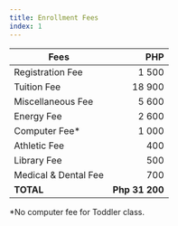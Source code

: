 ```yaml
---
title: Enrollment Fees
index: 1
---
```


| Fees                    | PHP          |
| ----------------------- |-------------:|
| Registration Fee        |        1 500 |
| Tuition Fee             |       18 900 |
| Miscellaneous Fee       |        5 600 |
| Energy Fee              |        2 600 |
| Computer Fee*           |        1 000 |
| Athletic Fee            |          400 |
| Library Fee             |          500 |
| Medical & Dental Fee    |          700 |
| **TOTAL**               |**Php 31 200**|

*No computer fee for Toddler class.


